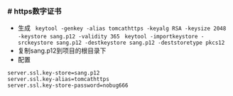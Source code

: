 ### # https数字证书
* 生成
` keytool -genkey -alias tomcathttps -keyalg RSA -keysize 2048 -keystore sang.p12 -validity 365`
` keytool -importkeystore -srckeystore sang.p12 -destkeystore sang.p12 -deststoretype pkcs12`
* 复制sang.p12到项目的根目录下
* 配置
```properties
server.ssl.key-store=sang.p12
server.ssl.key-alias=tomcathttps
server.ssl.key-store-password=nobug666
```